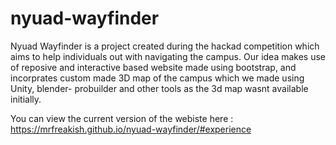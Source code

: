 # nyuad-wayfinder


Nyuad Wayfinder is a project created during the hackad competition which aims to  help individuals out with navigating the campus. Our idea makes use of reposive and interactive based website made using bootstrap, and incorprates custom made 3D map of the campus which we made using Unity, blender- probuilder and other tools as the 3d map wasnt available initially.


You can view the current version of the webiste here : https://mrfreakish.github.io/nyuad-wayfinder/#experience
